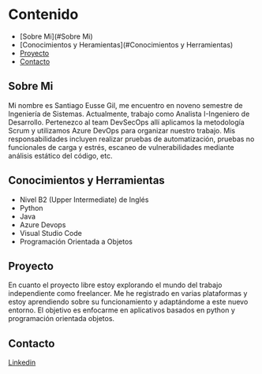# Contenido
- [Sobre Mi](#Sobre Mi)
- [Conocimientos y Heramientas](#Conocimientos y Herramientas)
- [Proyecto](#Proyecto)
- [Contacto](#Contacto)

## Sobre Mi
Mi nombre es Santiago Eusse Gil, me encuentro en noveno semestre de Ingeniería de Sistemas. 
Actualmente, trabajo como Analista I-Ingeniero de Desarrollo. Pertenezco al team DevSecOps allí aplicamos la metodología Scrum y utilizamos Azure DevOps para organizar nuestro trabajo.
Mis responsabilidades incluyen realizar pruebas de automatización, pruebas no funcionales de carga y estrés, escaneo de vulnerabilidades mediante análisis estático del código, etc. 

## Conocimientos y Herramientas
- Nivel B2 (Upper Intermediate) de Inglés
- Python
- Java
- Azure Devops
- Visual Studio Code
- Programación Orientada a Objetos

## Proyecto
En cuanto el proyecto libre estoy explorando el mundo del trabajo independiente como freelancer. 
Me he registrado en varias plataformas y estoy aprendiendo sobre su funcionamiento y adaptándome a este nuevo entorno.
El objetivo es enfocarme en aplicativos basados en python y programación orientada objetos.

## Contacto
[Linkedin](https://co.linkedin.com/in/santiago-eusse-gil-638b83220?trk=people-guest_people_search-card)
